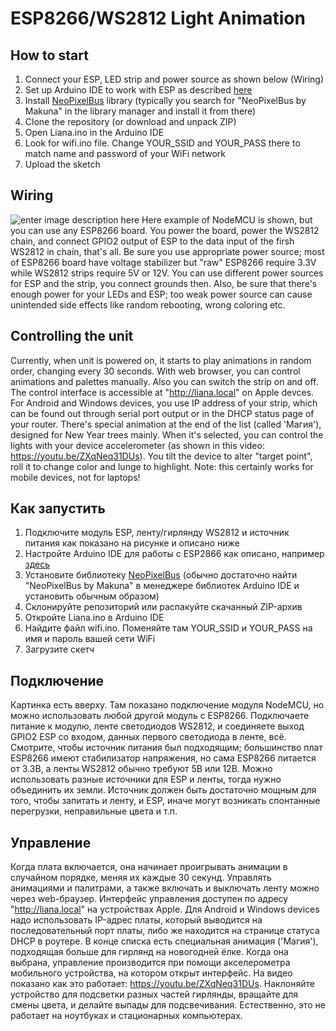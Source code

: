 # ESP8266/WS2812 Light Animation
## How to start
1. Connect your ESP, LED strip and power source as shown below (Wiring)
1. Set up Arduino IDE to work with ESP as described [here](https://randomnerdtutorials.com/how-to-install-esp8266-board-arduino-ide/)
1. Install [NeoPixelBus](https://github.com/Makuna/NeoPixelBus) library (typically you search for "NeoPixelBus by Makuna" in the library manager and install it from there)
1. Clone the repository (or download and unpack ZIP)
1. Open Liana.ino in the Arduino IDE
1. Look for wifi.ino file. Change YOUR_SSID and YOUR_PASS there to match name and password of your WiFi network
1. Upload the sketch

## Wiring
![enter image description here](https://raw.githubusercontent.com/Vasil-Pahomov/Liana/master/Diagram.png)
Here example of NodeMCU is shown, but you can use any ESP8266 board. You power the board, power the WS2812 chain, and connect GPIO2 output of ESP to the data input of the firsh WS2812 in chain, that's all.
Be sure you use appropriate power source; most of ESP8266 board have voltage stabilizer but "raw" ESP8266 require 3.3V while WS2812 strips require 5V or 12V. You can use different power sources for ESP and the strip, you connect grounds then. Also, be sure that there's enough power for your LEDs and ESP; too weak power source can cause unintended side effects like random rebooting, wrong coloring etc.

## Controlling the unit
Currently, when unit is powered on, it starts to play animations in random order, changing every 30 seconds. With web browser, you can control animations and palettes manually. Also you can switch the strip on and off.
The control interface is accessible at "http://liana.local" on Apple devces. For Android and Windows devices, you use IP address of your strip, which can be found out through serial port output or in the DHCP status page of your router.
There's special animation at the end of the list (called 'Магия'), designed for New Year trees mainly. When it's selected, you can control the lights with your device accelerometer (as shown in this video: https://youtu.be/ZXqNeq31DUs). You tilt the device to alter "target point", roll it to change color and lunge to highlight.
Note: this certainly works for mobile devices, not for laptops!

## Как запустить
1. Подключите модуль ESP, ленту/гирлянду WS2812 и источник питания как показано на рисунке и описано ниже
1. Настройте Arduino IDE для работы с ESP2866 как описано, например [здесь](http://geekmatic.in.ua/Arduino_IDE_with_WiFi_ESP8266)
1. Установите библиотеку [NeoPixelBus](https://github.com/Makuna/NeoPixelBus) (обычно достаточно найти "NeoPixelBus by Makuna" в менеджере библиотек Arduino IDE и установить обычным образом)
1. Склонируйте репозиторий или распакуйте скачанный ZIP-архив
1. Откройте Liana.ino в Arduino IDE
1. Найдите файл wifi.ino. Поменяйте там YOUR_SSID и YOUR_PASS на имя и пароль вашей сети WiFi
1. Загрузите скетч

## Подключение
Картинка есть вверху. Там показано подключение модуля NodeMCU, но можно использовать любой другой модуль с ESP8266. Подключаете питание к модулю, ленте светодиодов WS2812, и соединяете выход GPIO2 ESP со входом, данных первого светодиода в ленте, всё.
Смотрите, чтобы источник питания был подходящим; большинство плат ESP8266 имеют стабилизатор напряжения, но сама ESP8266 питается от 3.3В, а ленты WS2812 обычно требуют 5В или 12В. Можно использовать разные источники для ESP и ленты, тогда нужно объединить их земли. 
Источник должен быть достаточно мощным для того, чтобы запитать и ленту, и ESP, иначе могут возникать спонтанные перегрузки, неправильные цвета и т.п.

## Управление
Когда плата включается, она начинает проигрывать анимации в случайном порядке, меняя их каждые 30 секунд. Управлять анимациями и палитрами, а также включать и выключать ленту можно через web-браузер.
Интерфейс управления доступен по адресу "http://liana.local" на устройствах Apple. Для Android и Windows devices надо использовать IP-адрес платы, который выводится на последовательный порт платы, либо же находится на странице статуса DHCP в роутере.
В конце списка есть специальная анимация ('Магия'), подходящая больше для гирлянд на новогодней ёлке. Когда она выбрана, управление производится при помощи акселерометра мобильного устройства, на котором открыт интерфейс. На видео показано как это работает: https://youtu.be/ZXqNeq31DUs. Наклоняйте устройство для подсветки разных частей гирлянды, вращайте для смены цвета, и делайте выпады для подсвечивания.
Естественно, это не работает на ноутбуках и стационарных компьютерах.